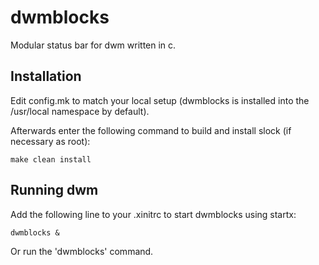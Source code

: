 dwmblocks
=========
Modular status bar for dwm written in c.

Installation
------------
Edit config.mk to match your local setup (dwmblocks is installed into the
/usr/local namespace by default).

Afterwards enter the following command to build and install slock
(if necessary as root):

    make clean install

Running dwm
-----------
Add the following line to your .xinitrc to start dwmblocks using startx:

    dwmblocks &

Or run the 'dwmblocks' command.
